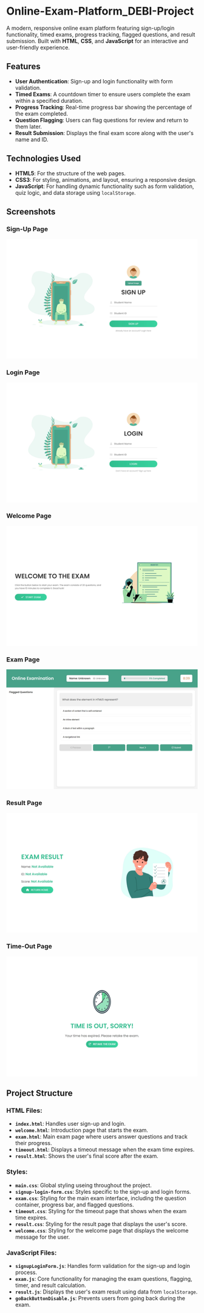 # **Online-Exam-Platform_DEBI-Project**

A modern, responsive online exam platform featuring sign-up/login functionality, timed exams, progress tracking, flagged questions, and result submission. Built with **HTML**, **CSS**, and **JavaScript** for an interactive and user-friendly experience.

## Features

- **User Authentication**: Sign-up and login functionality with form validation.
- **Timed Exams**: A countdown timer to ensure users complete the exam within a specified duration.
- **Progress Tracking**: Real-time progress bar showing the percentage of the exam completed.
- **Question Flagging**: Users can flag questions for review and return to them later.
- **Result Submission**: Displays the final exam score along with the user's name and ID.

## Technologies Used

- **HTML5**: For the structure of the web pages.
- **CSS3**: For styling, animations, and layout, ensuring a responsive design.
- **JavaScript**: For handling dynamic functionality such as form validation, quiz logic, and data storage using `localStorage`.

## Screenshots

### Sign-Up Page
![Sign-Up Page](./screens/sign-up-page.jpeg)

### Login Page
![Login Page](./screens/login-page.jpeg)

### Welcome Page
![Welcome Page](./screens/welcome-page.jpeg)

### Exam Page
![Exam Page](./screens/exam-page.jpeg)

### Result Page
![Result Page](./screens/result-page.jpeg)

### Time-Out Page
![Time-Out Page](./screens/time-out-page.jpeg)

## Project Structure

### HTML Files:

- **`index.html`**: Handles user sign-up and login.
- **`welcome.html`**: Introduction page that starts the exam.
- **`exam.html`**: Main exam page where users answer questions and track their progress.
- **`timeout.html`**: Displays a timeout message when the exam time expires.
- **`result.html`**: Shows the user's final score after the exam.

### Styles:

- **`main.css`**: Global styling useing throughout the project.
- **`signup-login-form.css`**: Styles specific to the sign-up and login forms.
- **`exam.css`**: Styling for the main exam interface, including the question container, progress bar, and flagged questions.
- **`timeout.css`**: Styling for the timeout page that shows when the exam time expires.
- **`result.css`**: Styling for the result page that displays the user's score.
- **`welcome.css`**: Styling for the welcome page that displays the welcome message for the user.

### JavaScript Files:

- **`signupLoginForm.js`**: Handles form validation for the sign-up and login process.
- **`exam.js`**: Core functionality for managing the exam questions, flagging, timer, and result calculation.
- **`result.js`**: Displays the user's exam result using data from `localStorage`.
- **`goBackButtonDisable.js`**: Prevents users from going back during the exam.



